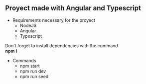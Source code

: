 ## Proyect made with Angular and Typescript

+ Requirements necessary for the proyect 
    - NodeJS
    - Angular
    - Typescript

Don't forget to install dependencies with the command <br>
**npm i**

+ Commands
    - npm start
    - npm run dev
    - npm run seed